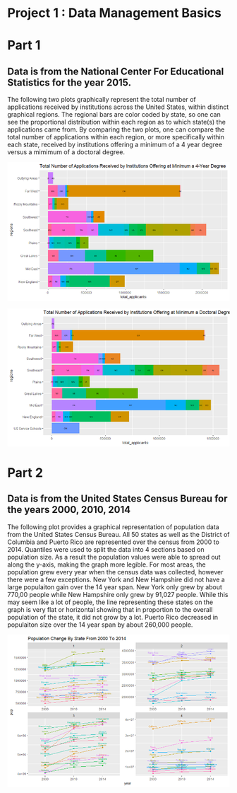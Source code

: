 # Project 1 : Data Management Basics


# Part 1

## Data is from the National Center For Educational Statistics for the year 2015.

The following two plots graphically represent the total number of applications received by institutions across the United States, within distinct graphical regions. The regional bars are color coded by state, so one can see the proportional distribution within each region as to which state(s) the applications came from. By comparing the two plots, one can compare the total number of applications within each region, or more specifically within each state, received by institutions offering a minimum of a 4 year degree versus a mimimum of a doctoral degree.

![](total_applicants_4year.png)


![](total_applicants_doctoral.png)


# Part 2 

## Data is from the United States Census Bureau for the years 2000, 2010, 2014

The following plot provides a graphical representation of population data from the United States Census Bureau. All 50 states as well as the District of Columbia and Puerto Rico are represented over the census from 2000 to 2014. Quantiles were used to split the data into 4 sections based on population size. As a result the population values were able to spread out along the y-axis, making the graph more legible. For most areas, the population grew every year when the census data was collected, however there were a few exceptions. New York and New Hampshire did not have a large populaiton gain over the 14 year span. New York only grew by about 770,00 people while New Hampshire only grew by 91,027 people. While this may seem like a lot of people, the line representing these states on the graph is very flat or horizontal showing that in proportion to the overall population of the state, it did not grow by a lot. Puerto Rico decreased in populaiton size over the 14 year span by about 260,000 people. 

![](pop_change_by_state.png)
